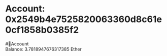 
Account: 0x2549b4e7525820063360d8c61e0cf1858b0385f2
===================================================
  
#📜Account  
Balance: 3.7818947676317385 Ether